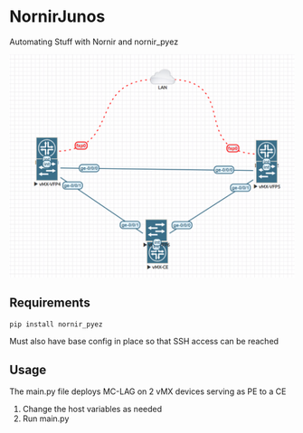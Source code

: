 # NornirJunos

Automating Stuff with Nornir and nornir_pyez

![alt text](https://github.com/DataKnox/NornirJunos/blob/main/pics/topo.png?raw=true)

## Requirements

```
pip install nornir_pyez
```

Must also have base config in place so that SSH access can be reached

## Usage

The main.py file deploys MC-LAG on 2 vMX devices serving as PE to a CE

1. Change the host variables as needed
2. Run main.py